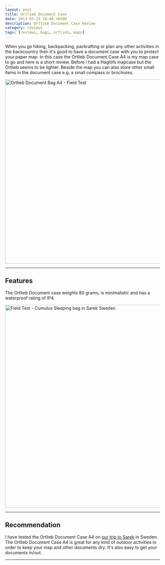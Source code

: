 ```yaml
---
layout: post
title: Ortlieb Document Case
date: 2013-03-21 18:48 +0300
description: Ortlieb Document Case Review
category: reviews
tags: [reviews, bags, ortlieb, maps]
---
```


When you go hiking, backpacking, packrafting or plan any other activities in the backcountry then it's good to have a document case with you to protect your paper map. In this case the Ortlieb Document Case A4 is my map case to go and here is a short review. Before I had a Hagl&#1255;fs mapcase but the Ortlieb seems to be lighter. Beside the map you can also store other small items in the document case e.g. a small compass or brochures.
   
<a href="https://www.flickr.com/photos/90204224@N07/8577036409" title="Ortlieb Document Bag A4"><img src="https://farm9.staticflickr.com/8104/8577036409_b8bd345891_b.jpg" width="600" alt="Ortlieb Document Bag A4 - Field Test"></a>
<!--more-->

---

## Features
The Ortlieb Document case weights 80 grams, is minimalistic and has a waterproof rating of IP4.
   
<a data-flickr-embed="true"  href="https://www.flickr.com/photos/90204224@N07/9599003854/in/photolist-fCepqs-e4Vy76-e52cWU-e52d4q-duuWXW" title="Cumulus Sleeping bag in Sarek Sweden"><img src="https://farm3.staticflickr.com/2882/9599003854_ea53324e34_b.jpg" width="992" height="661" alt="Field Test - Cumulus Sleeping bag in Sarek Sweden"></a><script async src="//embedr.flickr.com/assets/client-code.js" charset="utf-8"></script>

---

## Recommendation
I have tested the Ortlieb Document Case A4 on <a href="http://hikeventures.com/hiking-and-packrafting-in-sarek-day-1/" target="_self">our trip to Sarek</a> in Sweden. The Ortlieb Document Case A4 is great for any kind of outdoor activities in order to keep your map and other documents dry. It's also easy to get your documents in/out.

---

<script type="text/javascript">
amzn_assoc_placement = "adunit0";
amzn_assoc_search_bar = "false";
amzn_assoc_tracking_id = "hikeve-20";
amzn_assoc_search_bar_position = "top";
amzn_assoc_ad_mode = "search";
amzn_assoc_ad_type = "smart";
amzn_assoc_marketplace = "amazon";
amzn_assoc_region = "US";
amzn_assoc_title = "Map Case Suggestions";
amzn_assoc_default_search_phrase = "map case";
amzn_assoc_default_category = "All";
amzn_assoc_linkid = "3b59edd59f23213f9e3bbcd8046ee503";
</script>
<script src="//z-na.amazon-adsystem.com/widgets/onejs?MarketPlace=US"></script>
